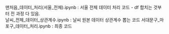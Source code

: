 맨처음_데이터_처리(서울_전체).ipynb : 서울 전체 데이터 처리 코드 - df 합치는 것부터 전 과정 다 있음.     
날씨_전체_데이터_상관계수.ipynb : 날씨 원본 데이터 상관계수 뽑는 코드
서대문구_마포구_데이터_처리.ipynb : 최종 코드
